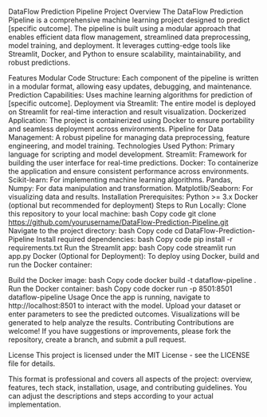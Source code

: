 DataFlow Prediction Pipeline
Project Overview
The DataFlow Prediction Pipeline is a comprehensive machine learning project designed to predict [specific outcome]. The pipeline is built using a modular approach that enables efficient data flow management, streamlined data preprocessing, model training, and deployment. It leverages cutting-edge tools like Streamlit, Docker, and Python to ensure scalability, maintainability, and robust predictions.

Features
Modular Code Structure: Each component of the pipeline is written in a modular format, allowing easy updates, debugging, and maintenance.
Prediction Capabilities: Uses machine learning algorithms for prediction of [specific outcome].
Deployment via Streamlit: The entire model is deployed on Streamlit for real-time interaction and result visualization.
Dockerized Application: The project is containerized using Docker to ensure portability and seamless deployment across environments.
Pipeline for Data Management: A robust pipeline for managing data preprocessing, feature engineering, and model training.
Technologies Used
Python: Primary language for scripting and model development.
Streamlit: Framework for building the user interface for real-time predictions.
Docker: To containerize the application and ensure consistent performance across environments.
Scikit-learn: For implementing machine learning algorithms.
Pandas, Numpy: For data manipulation and transformation.
Matplotlib/Seaborn: For visualizing data and results.
Installation
Prerequisites:
Python >= 3.x
Docker (optional but recommended for deployment)
Steps to Run Locally:
Clone this repository to your local machine:
bash
Copy code
git clone https://github.com/yourusername/DataFlow-Prediction-Pipeline.git
Navigate to the project directory:
bash
Copy code
cd DataFlow-Prediction-Pipeline
Install required dependencies:
bash
Copy code
pip install -r requirements.txt
Run the Streamlit app:
bash
Copy code
streamlit run app.py
Docker (Optional for Deployment):
To deploy using Docker, build and run the Docker container:

Build the Docker image:
bash
Copy code
docker build -t dataflow-pipeline .
Run the Docker container:
bash
Copy code
docker run -p 8501:8501 dataflow-pipeline
Usage
Once the app is running, navigate to http://localhost:8501 to interact with the model.
Upload your dataset or enter parameters to see the predicted outcomes.
Visualizations will be generated to help analyze the results.
Contributing
Contributions are welcome! If you have suggestions or improvements, please fork the repository, create a branch, and submit a pull request.

License
This project is licensed under the MIT License - see the LICENSE file for details.

This format is professional and covers all aspects of the project: overview, features, tech stack, installation, usage, and contributing guidelines. You can adjust the descriptions and steps according to your actual implementation.
